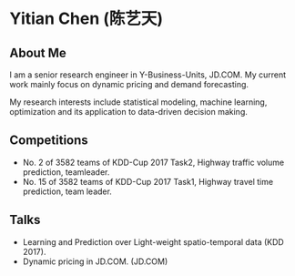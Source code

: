 Yitian Chen (陈艺天)
=========================================
## About Me
I am a senior research engineer in Y-Business-Units, JD.COM. My current work mainly focus on dynamic pricing and demand forecasting. 

My research interests include statistical modeling, machine learning, optimization and its application to data-driven decision making.  

## Competitions

* No. 2 of 3582 teams of KDD-Cup 2017 Task2, Highway traffic volume prediction, teamleader.
* No. 15 of 3582 teams of KDD-Cup 2017 Task1, Highway travel time prediction, team leader.

## Talks

* Learning and Prediction over Light-weight spatio-temporal data (KDD 2017).
* Dynamic pricing in JD.COM. (JD.COM)


